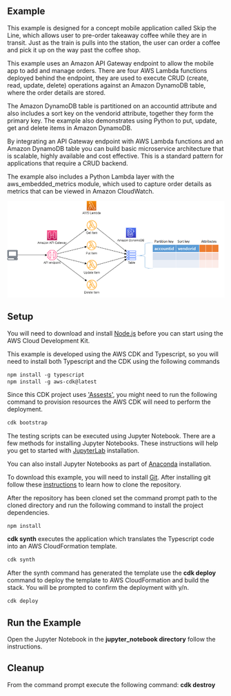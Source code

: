 ## Example
This example is designed for a concept mobile application called Skip the Line, which allows user to pre-order takeaway coffee while they are in transit. Just as the train is pulls into the station, the user can order a coffee and pick it up on the way past the coffee shop.

This example uses an Amazon API Gateway endpoint to allow the mobile app to add and manage orders. There are four AWS Lambda functions deployed behind the endpoint, they are used to execute  CRUD (create, read, update, delete) operations against an Amazon DynamoDB table, where the order details are stored.

The Amazon DynamoDB table is partitioned on an accountid attribute and also includes a sort key on the vendorid attribute, together they form the primary key. The example also demonstrates using Python to put, update, get and delete items in Amazon DynamoDB.

By integrating an API Gateway endpoint with AWS Lambda functions and an Amazon DynamoDB table you can build basic microservice architecture that is scalable, highly available and cost effective. This is a standard pattern for applications that require a CRUD backend.

The example also includes a Python Lambda layer with the aws_embedded_metrics module, which used to capture order details as metrics that can be viewed in Amazon CloudWatch. 

![architecture](./images/architecture_1.png "Architecture")

## Setup

You will need to download and install [Node.js](https://nodejs.org/en/download/) before you can start using the AWS Cloud Development Kit.

This example is developed using the AWS CDK and Typescript, so you will need to install both Typescript and the CDK using the following commands
```
npm install -g typescript
npm install -g aws-cdk@latest
```
Since this CDK project uses ['Assests'](https://docs.aws.amazon.com/cdk/latest/guide/assets.html), you might need to run the following command to provision resources the AWS CDK will need to perform the deployment.

```bash 
cdk bootstrap
```

The testing scripts can be executed using Jupyter Notebook. There are a few methods for installing Jupyter Notebooks. These instructions will help you get to started with [JupyterLab](https://jupyter.org/install) installation. 

You can also install Jupyter Notebooks as part of [Anaconda](https://docs.anaconda.com/anaconda/install/index.html) installation.

To download this example, you will need to install [Git](https://github.com/git-guides/install-git). After installing git follow these [instructions](https://github.com/git-guides/git-clone) to learn how to clone the repository.

After the repository has been cloned set the command prompt path to the cloned directory and run the following command to install the project dependencies.

```bash
npm install
```

**cdk synth** executes the application which translates the Typescript code into an AWS CloudFormation template.

```bash
cdk synth
```

After the synth command has generated the template use the  **cdk deploy** command to deploy the template to AWS CloudFormation and build the stack. You will be prompted to confirm the deployment with y/n.

```bash
cdk deploy
```

## Run the Example
Open the Jupyter Notebook in the **jupyter_notebook directory** follow the instructions.

## Cleanup
From the command prompt execute the following command: **cdk destroy**

